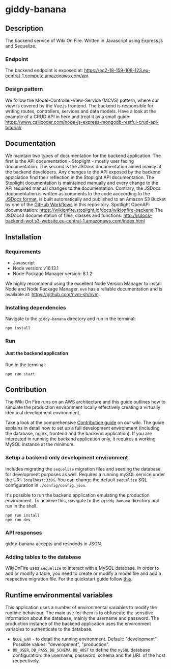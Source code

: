 # giddy-banana
## Description
The backend service of Wiki On Fire. Written in Javascript using Express.js and Sequelize.

### Endpoint
The backend endpoint is exposed at: https://ec2-18-159-108-123.eu-central-1.compute.amazonaws.com/api.

### Design pattern
We follow the Model-Controller-View-Service (MCVS) pattern, where our view is covered by the Vue.js frontend. The backend is responsible for writing routes, controllers, services and data models. Have a look at the example of a CRUD API in here and treat it as a small guide: https://www.callicoder.com/node-js-express-mongodb-restful-crud-api-tutorial/

## Documentation
We maintain two types of documentation for the backend application. The first is the API documentation - Stoplight - mostly user facing documentation. The second is the JSDocs documentation aimed mainly at the backend developers. Any changes to the API exposed by the backend applciation find their reflection in the Stoplight API documentation. The Stoplight documentation is maintained manually and every change to the API required manual changes to the documentation. Contrary, the JSDocs documentation is written as comments to the code acccording to the [JSDocs format](https://jsdoc.app), is built automatically and published to an Amazon S3 Bucket by one of the [GitHub Workflows](https://github.com/kpagacz/wiki-on-fire/blob/main/.github/workflows/build-deploy-docs.yaml) in this repository.
Spotlight OpenAPI documentation: https://wikionfire.stoplight.io/docs/wikionfire-backend
The JSDocs3 documentation of files, classes and functions: http://jsdocs-backend-wof.s3-website.eu-central-1.amazonaws.com/index.html

## Installation
### Requirements
* Javascript
* Node version: v16.13.1
* Node Package Manager version: 8.1.2

We highly recommend using the excellent Node Version Manager to install Node and Node Package Manager. `nvm` has a reliable documentation and is available at: https://github.com/nvm-sh/nvm.

### Installing dependencies
Navigate to the `giddy-banana` directory and run in the terminal:
```
npm install
```

### Run
#### Just the backend application
Run in the terminal:
```
npm run start
```

## Contribution
The Wiki On Fire runs on an AWS architecture and this guide outlines how to simulate the production environment locally effectively creating a virtually identical development environment.

Take a look at the comprehensive [Contribution guide](https://github.com/kpagacz/wiki-on-fire/wiki/Contribution-guide) on our wiki. The guide explains in detail how to set up a full development environment (including the database, nginx, frontend and the backend application). If you are interested in running the backend application only, it requires a working MySQL instance at the minimum.

### Setup a backend only development environment
Includes migrating the `sequelize` migration files and seeding the database for development purposes as well. Requires a running mySQL service under the URI: `localhost:3306`. You can change the default `sequelize` SQL configuration in `./config/config.json`.

It's possible to run the backend application emulating the production environment. To achieve this, navigate to the `/giddy-banana` directory and run in the shell.
```
npm run install
npm run dev
```

### API responses
giddy-banana accepts and responds in JSON.

### Adding tables to the database
WikiOnFire uses `sequelize` to interact with a MySQL database. In order to add or modify a table, you need to create or modify a model file and add a respective migration file. For the quickstart guide follow [this](https://sequelize.org/master/manual/migrations.html).

## Runtime environmental variables
This application uses a number of environmental variables to modify the runtime behaviour. The main use for them is to obfuscate the sensitive information about the database, mainly the username and password. The production instance of the backend application uses the environment variables to authenticate to the database.
* `NODE_ENV` - to detail the running environment. Default: "development". Possible values: "development", "production".
* `DB_USER`, `DB_PASS`, `DB_SCHEMA`, `DB_HOST` to define the `mySQL` database configuration: the username, password, schema and the URL of the host recpectively.

